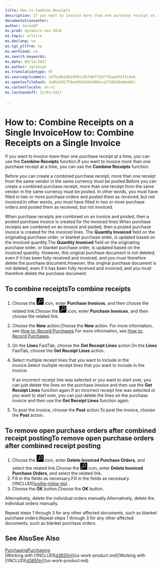 ```yaml
---
title: How to Combine Receipts
description: If you want to invoice more than one purchase receipt at a time, you can use the Combine Receipts function.
documentationcenter: 
author: SorenGP
ms.prod: dynamics-nav-2018
ms.topic: article
ms.devlang: na
ms.tgt_pltfrm: na
ms.workload: na
ms.search.keywords: 
ms.date: 08/14/2017
ms.author: sgroespe
ms.translationtype: HT
ms.sourcegitcommit: 1dfba8b14019991c95f40ffd5f7fbaed5df414eb
ms.openlocfilehash: 2e8b2491759ea955104e308eca2750b28e9e466c
ms.contentlocale: en-nz
ms.lasthandoff: 12/01/2017

---
```

# <a name="how-to-combine-receipts-on-a-single-invoice"></a><span data-ttu-id="442ac-103">How to: Combine Receipts on a Single Invoice</span><span class="sxs-lookup"><span data-stu-id="442ac-103">How to: Combine Receipts on a Single Invoice</span></span>
<span data-ttu-id="442ac-104">If you want to invoice more than one purchase receipt at a time, you can use the **Combine Receipts** function.</span><span class="sxs-lookup"><span data-stu-id="442ac-104">If you want to invoice more than one purchase receipt at a time, you can use the **Combine Receipts** function.</span></span>  

<span data-ttu-id="442ac-105">Before you can create a combined purchase receipt, more than one receipt from the same vendor in the same currency must be posted.</span><span class="sxs-lookup"><span data-stu-id="442ac-105">Before you can create a combined purchase receipt, more than one receipt from the same vendor in the same currency must be posted.</span></span> <span data-ttu-id="442ac-106">In other words, you must have filled in two or more purchase orders and posted them as received, but not invoiced.</span><span class="sxs-lookup"><span data-stu-id="442ac-106">In other words, you must have filled in two or more purchase orders and posted them as received, but not invoiced.</span></span>  

<span data-ttu-id="442ac-107">When purchase receipts are combined on an invoice and posted, then a posted purchase invoice is created for the invoiced lines.</span><span class="sxs-lookup"><span data-stu-id="442ac-107">When purchase receipts are combined on an invoice and posted, then a posted purchase invoice is created for the invoiced lines.</span></span> <span data-ttu-id="442ac-108">The **Quantity Invoiced** field on the originating purchase order, or blanket purchase order, is updated based on the invoiced quantity.</span><span class="sxs-lookup"><span data-stu-id="442ac-108">The **Quantity Invoiced** field on the originating purchase order, or blanket purchase order, is updated based on the invoiced quantity.</span></span> <span data-ttu-id="442ac-109">However, this original purchase document is not deleted, even if it has been fully received and invoiced, and you must therefore delete the purchase document.</span><span class="sxs-lookup"><span data-stu-id="442ac-109">However, this original purchase document is not deleted, even if it has been fully received and invoiced, and you must therefore delete the purchase document.</span></span>  

## <a name="to-combine-receipts"></a><span data-ttu-id="442ac-110">To combine receipts</span><span class="sxs-lookup"><span data-stu-id="442ac-110">To combine receipts</span></span>  
1. <span data-ttu-id="442ac-111">Choose the ![Search for Page or Report](media/ui-search/search_small.png "Search for Page or Report icon") icon, enter **Purchase Invoices**, and then choose the related link.</span><span class="sxs-lookup"><span data-stu-id="442ac-111">Choose the ![Search for Page or Report](media/ui-search/search_small.png "Search for Page or Report icon") icon, enter **Purchase Invoices**, and then choose the related link.</span></span>  
2. <span data-ttu-id="442ac-112">Choose the **New** action.</span><span class="sxs-lookup"><span data-stu-id="442ac-112">Choose the **New** action.</span></span> <span data-ttu-id="442ac-113">For more information, see [How to: Record Purchases](purchasing-how-record-purchases.md).</span><span class="sxs-lookup"><span data-stu-id="442ac-113">For more information, see [How to: Record Purchases](purchasing-how-record-purchases.md).</span></span>  
3. <span data-ttu-id="442ac-114">On the **Lines** FastTab, choose the **Get Receipt Lines** action.</span><span class="sxs-lookup"><span data-stu-id="442ac-114">On the **Lines** FastTab, choose the **Get Receipt Lines** action.</span></span>  
4. <span data-ttu-id="442ac-115">Select multiple receipt lines that you want to include in the invoice.</span><span class="sxs-lookup"><span data-stu-id="442ac-115">Select multiple receipt lines that you want to include in the invoice.</span></span>  

    <span data-ttu-id="442ac-116">If an incorrect receipt line was selected or you want to start over, you can just delete the lines on the purchase invoice and then use the **Get Receipt Lines** function again.</span><span class="sxs-lookup"><span data-stu-id="442ac-116">If an incorrect receipt line was selected or you want to start over, you can just delete the lines on the purchase invoice and then use the **Get Receipt Lines** function again.</span></span>  
5. <span data-ttu-id="442ac-117">To post the invoice, choose the **Post** action.</span><span class="sxs-lookup"><span data-stu-id="442ac-117">To post the invoice, choose the **Post** action.</span></span>  

## <a name="to-remove-open-purchase-orders-after-combined-receipt-posting"></a><span data-ttu-id="442ac-118">To remove open purchase orders after combined receipt posting</span><span class="sxs-lookup"><span data-stu-id="442ac-118">To remove open purchase orders after combined receipt posting</span></span>  
1. <span data-ttu-id="442ac-119">Choose the ![Search for Page or Report](media/ui-search/search_small.png "Search for Page or Report icon") icon, enter **Delete Invoiced Purchase Orders**, and select the related link.</span><span class="sxs-lookup"><span data-stu-id="442ac-119">Choose the ![Search for Page or Report](media/ui-search/search_small.png "Search for Page or Report icon") icon, enter **Delete Invoiced Purchase Orders**, and select the related link.</span></span>  
2. <span data-ttu-id="442ac-120">Fill in the fields as necessary.</span><span class="sxs-lookup"><span data-stu-id="442ac-120">Fill in the fields as necessary.</span></span> [!INCLUDE[tooltip-inline-tip](includes/tooltip-inline-tip_md.md)]<span data-ttu-id="442ac-121">.</span><span class="sxs-lookup"><span data-stu-id="442ac-121">.</span></span>
3. <span data-ttu-id="442ac-122">Choose the **OK** button.</span><span class="sxs-lookup"><span data-stu-id="442ac-122">Choose the **OK** button.</span></span>  

<span data-ttu-id="442ac-123">Alternatively, delete the individual orders manually.</span><span class="sxs-lookup"><span data-stu-id="442ac-123">Alternatively, delete the individual orders manually.</span></span>

<span data-ttu-id="442ac-124">Repeat steps 1 through 3 for any other affected documents, such as blanket purchase orders.</span><span class="sxs-lookup"><span data-stu-id="442ac-124">Repeat steps 1 through 3 for any other affected documents, such as blanket purchase orders.</span></span>

## <a name="see-also"></a><span data-ttu-id="442ac-125">See Also</span><span class="sxs-lookup"><span data-stu-id="442ac-125">See Also</span></span>  
[<span data-ttu-id="442ac-126">Purchasing</span><span class="sxs-lookup"><span data-stu-id="442ac-126">Purchasing</span></span>](purchasing-manage-purchasing.md)  
<span data-ttu-id="442ac-127">[Working with [!INCLUDE[d365fin](includes/d365fin_md.md)]](ui-work-product.md)</span><span class="sxs-lookup"><span data-stu-id="442ac-127">[Working with [!INCLUDE[d365fin](includes/d365fin_md.md)]](ui-work-product.md)</span></span>

